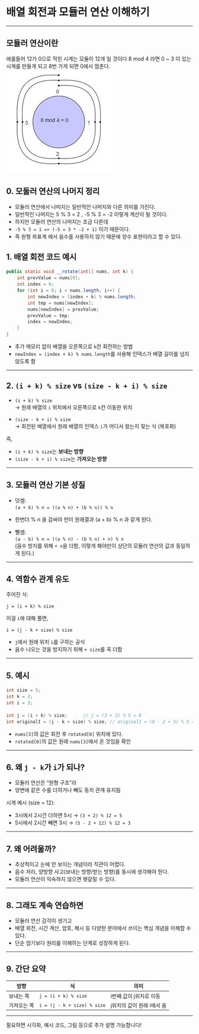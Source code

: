 
# 배열 회전과 모듈러 연산 이해하기

---
## 모듈러 연산이란
에를들어 12가 0으로 적힌 시계는 모듈이 12개 일 것이다
8 mod 4 라면 0 ~ 3 이 있는 시계를 만들게 되고 8번 가게 되면 0에서 멈춘다.
![img.png](img.png)

## 0. 모둘러 연산의 나머지 정리
- 모듈러 연산에서 나머지는 일반적인 나머지와 다른 의미를 가진다. 
- 일반적인 나머지는 5 % 3 = 2 , -5 % 3 = -2 이렇게 계산이 될 것이다.
- 하지만 모듈러 연산의 나머지는 조금 다른데 
- `-5 % 3 = 1 => (-5 = 3 * -2 + 1)` 이기 때문이다.
- 즉 원형 좌표계 에서 음수를 사용하지 않기 때문에 양수 표현이라고 할 수 있다.

## 1. 배열 회전 코드 예시

```java
public static void __rotate(int[] nums, int k) {
    int prevValue = nums[0];
    int index = 0;
    for (int i = 0; i < nums.length; i++) {
        int newIndex = (index + k) % nums.length;
        int tmp = nums[newIndex];
        nums[newIndex] = prevValue;
        prevValue = tmp;
        index = newIndex;
    }
}
```

- 추가 메모리 없이 배열을 오른쪽으로 `k`칸 회전하는 방법
- `newIndex = (index + k) % nums.length`를 사용해 인덱스가 배열 길이를 넘지 않도록 함

---

## 2. `(i + k) % size` vs `(size - k + i) % size`

- `(i + k) % size`  
  → 원래 배열의 `i` 위치에서 오른쪽으로 `k`칸 이동한 위치

- `(size - k + i) % size`  
  → 회전된 배열에서 원래 배열의 인덱스 `i`가 어디서 왔는지 찾는 식 (복호화)

즉,  
- `(i + k) % size`는 **보내는 방향**  
- `(size - k + i) % size`는 **가져오는 방향**

---

## 3. 모듈러 연산 기본 성질



- 덧셈:  
  `(a + b) % n = ((a % n) + (b % n)) % n`
- 한번더 % n 을 감싸야 만이 원래결과 (a + b) % n 과 같게 된다.

- 뺄셈:  
  `(a - b) % n = ((a % n) - (b % n) + n) % n`  
  (음수 방지를 위해 `+ n`을 더함, 이렇게 해야만이 상단의 모듈러 연산의 값과 동일하게 된다.)

---

## 4. 역함수 관계 유도

주어진 식:  
```
j = (i + k) % size
```

이걸 `i`에 대해 풀면,  
```
i = (j - k + size) % size
```

- `j`에서 원래 위치 `i`를 구하는 공식
- 음수 나오는 것을 방지하기 위해 `+ size`를 꼭 더함

---

## 5. 예시

```java
int size = 5;
int k = 2;
int i = 3;

int j = (i + k) % size;      // j = (3 + 2) % 5 = 0
int originalI = (j - k + size) % size; // originalI = (0 - 2 + 5) % 5 = 3
```

- `nums[3]`의 값은 회전 후 `rotated[0]` 위치에 있다.
- `rotated[0]`의 값은 원래 `nums[3]`에서 온 것임을 확인

---

## 6. 왜 `j - k`가 `i`가 되나?

- 모듈러 연산은 “원형 구조”라  
- 양변에 같은 수를 더하거나 빼도 동치 관계 유지됨

시계 예시 (size = 12):

- 3시에서 2시간 더하면 5시 → `(3 + 2) % 12 = 5`
- 5시에서 2시간 빼면 3시 → `(5 - 2 + 12) % 12 = 3`

---

## 7. 왜 어려울까?

- 추상적이고 눈에 안 보이는 개념이라 직관이 어렵다.
- 음수 처리, 양방향 사고(보내는 방향/받는 방향)를 동시에 생각해야 한다.
- 모듈러 연산이 익숙하지 않으면 헷갈릴 수 있다.

---

## 8. 그래도 계속 연습하면

- 모듈러 연산 감각이 생기고  
- 배열 회전, 시간 계산, 암호, 해시 등 다양한 분야에서 쓰이는 핵심 개념을 이해할 수 있다.  
- 단순 암기보다 원리를 이해하는 단계로 성장하게 된다.

---

## 9. 간단 요약

| 방향         | 식                        | 의미                       |
|-------------|---------------------------|----------------------------|
| 보내는 쪽    | `j = (i + k) % size`      | i번째 값이 j위치로 이동     |
| 가져오는 쪽  | `i = (j - k + size) % size` | j위치의 값이 원래 i에서 옴  |

---

필요하면 시각화, 예시 코드, 그림 등으로 추가 설명 가능합니다!

